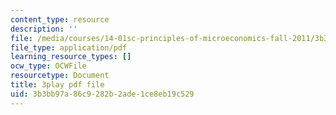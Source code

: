 ```yaml
---
content_type: resource
description: ''
file: /media/courses/14-01sc-principles-of-microeconomics-fall-2011/3b3bb97a86c9282b2ade1ce8eb19c529_-5XT0Mzl72E.pdf
file_type: application/pdf
learning_resource_types: []
ocw_type: OCWFile
resourcetype: Document
title: 3play pdf file
uid: 3b3bb97a-86c9-282b-2ade-1ce8eb19c529
---
```

